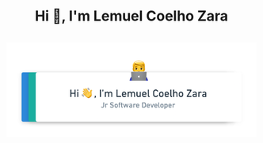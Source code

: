 <h1 align="center">Hi 👋, I'm Lemuel Coelho Zara</h1>

<div style="display: inline_block"><br>
  <img align="center" src="assets/perfil.png" />
</div>
